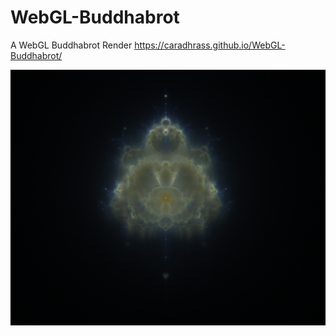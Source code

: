 # WebGL-Buddhabrot
A WebGL Buddhabrot Render 
https://caradhrass.github.io/WebGL-Buddhabrot/


 ![Alt text](budhha1.PNG?raw=true "Example")